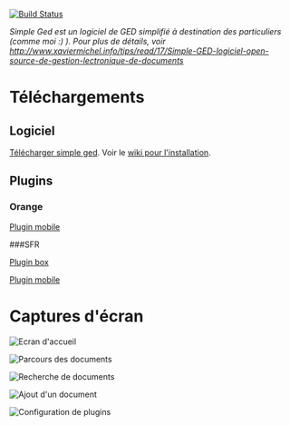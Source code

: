 [![Build Status](https://travis-ci.org/xaviermichel/simple-ged.png?branch=master)](https://travis-ci.org/xaviermichel/simple-ged)

_Simple Ged est un logiciel de GED simplifié à destination des particuliers (comme moi :) ). Pour plus de détails, voir http://www.xaviermichel.info/tips/read/17/Simple-GED-logiciel-open-source-de-gestion-lectronique-de-documents_

Téléchargements
===============

Logiciel
--------

[Télécharger simple ged](http://sourceforge.net/projects/simpleged/files/latest/download). Voir le [wiki pour l'installation](https://github.com/xaviermichel/simple-ged/wiki/Comment-installer-simple-ged).


Plugins
-------

### Orange

[Plugin mobile](http://master.dl.sourceforge.net/project/simpleged/plugins/orange-mobile/orange-ged-plugin-1.3-jar-with-dependencies.jar)

###SFR

[Plugin box](http://master.dl.sourceforge.net/project/simpleged/plugins/sfr-box/sfr-box-plugin-1.0-jar-with-dependencies.jar)

[Plugin mobile](http://master.dl.sourceforge.net/project/simpleged/plugins/sfr-mobile/sfr-mobile-plugin-1.0-jar-with-dependencies.jar)




Captures d'écran
================

![Ecran d'accueil](https://raw.github.com/xaviermichel/simple-ged/master/screenshot/home.png)

![Parcours des documents](https://raw.github.com/xaviermichel/simple-ged/master/screenshot/browse_doc.png)

![Recherche de documents](https://raw.github.com/xaviermichel/simple-ged/master/screenshot/quick_search.png)

![Ajout d'un document](https://raw.github.com/xaviermichel/simple-ged/master/screenshot/add_doc.png)

![Configuration de plugins](https://raw.github.com/xaviermichel/simple-ged/master/screenshot/plugins.png)
